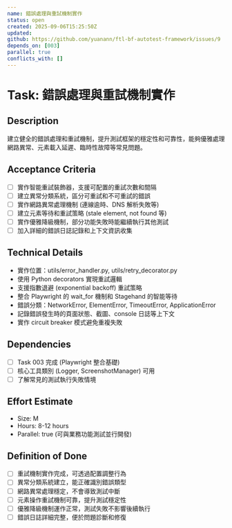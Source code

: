 ```yaml
---
name: 錯誤處理與重試機制實作
status: open
created: 2025-09-06T15:25:50Z
updated: 
github: https://github.com/yuanann/ftl-bf-autotest-framework/issues/9
depends_on: [003]
parallel: true
conflicts_with: []
---
```


# Task: 錯誤處理與重試機制實作

## Description
建立健全的錯誤處理和重試機制，提升測試框架的穩定性和可靠性，能夠優雅處理網路異常、元素載入延遲、臨時性故障等常見問題。

## Acceptance Criteria
- [ ] 實作智能重試裝飾器，支援可配置的重試次數和間隔
- [ ] 建立異常分類系統，區分可重試和不可重試的錯誤
- [ ] 實作網路異常處理機制 (連線逾時、DNS 解析失敗等)
- [ ] 建立元素等待和重試策略 (stale element, not found 等)
- [ ] 實作優雅降級機制，部分功能失敗時能繼續執行其他測試
- [ ] 加入詳細的錯誤日誌記錄和上下文資訊收集

## Technical Details
- 實作位置：utils/error_handler.py, utils/retry_decorator.py
- 使用 Python decorators 實現重試邏輯
- 支援指數退避 (exponential backoff) 重試策略
- 整合 Playwright 的 wait_for 機制和 Stagehand 的智能等待
- 錯誤分類：NetworkError, ElementError, TimeoutError, ApplicationError
- 記錄錯誤發生時的頁面狀態、截圖、console 日誌等上下文
- 實作 circuit breaker 模式避免重複失敗

## Dependencies
- [ ] Task 003 完成 (Playwright 整合基礎)
- [ ] 核心工具類別 (Logger, ScreenshotManager) 可用
- [ ] 了解常見的測試執行失敗情境

## Effort Estimate
- Size: M
- Hours: 8-12 hours
- Parallel: true (可與業務功能測試並行開發)

## Definition of Done
- [ ] 重試機制實作完成，可透過配置調整行為
- [ ] 異常分類系統建立，能正確識別錯誤類型
- [ ] 網路異常處理穩定，不會導致測試中斷
- [ ] 元素操作重試機制可靠，提升測試穩定性
- [ ] 優雅降級機制運作正常，測試失敗不影響後續執行
- [ ] 錯誤日誌詳細完整，便於問題診斷和修復

